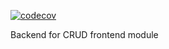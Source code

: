 [![codecov](https://codecov.io/gh/Terralego/terra.backend.crud/branch/master/graph/badge.svg)](https://codecov.io/gh/Terralego/terra.backend.crud)

Backend for CRUD frontend module
